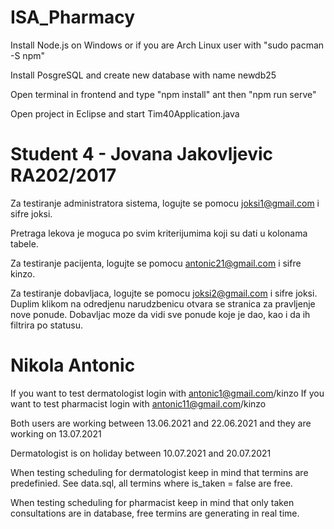 # ISA_Pharmacy

Install Node.js on Windows or if you are Arch Linux user with "sudo pacman -S npm"

Install PosgreSQL and create new database with name newdb25

Open terminal in frontend and type "npm install" ant then "npm run serve"

Open project in Eclipse and start Tim40Application.java

# Student 4 - Jovana Jakovljevic RA202/2017

Za testiranje administratora sistema, logujte se pomocu joksi1@gmail.com i sifre joksi.

Pretraga lekova je moguca po svim kriterijumima koji su dati u kolonama tabele.

Za testiranje pacijenta, logujte se pomocu antonic21@gmail.com i sifre kinzo.

Za testiranje dobavljaca, logujte se pomocu joksi2@gmail.com i sifre joksi.
Duplim klikom na odredjenu narudzbenicu otvara se stranica za pravljenje nove ponude. Dobavljac moze da vidi sve ponude koje je dao, kao i da ih filtrira po statusu.

# Nikola Antonic

If you want to test dermatologist login with antonic1@gmail.com/kinzo
If you want to test pharmacist login with antonic11@gmail.com/kinzo

Both users are working between 13.06.2021 and 22.06.2021 and they are working on 13.07.2021

Dermatologist is on holiday between 10.07.2021 and 20.07.2021

When testing scheduling for dermatologist keep in mind that termins are predefinied. See data.sql, all termins where is_taken = false are free.

When testing scheduling for pharmacist keep in mind that only taken consultations are in database, free termins are generating in real time.

